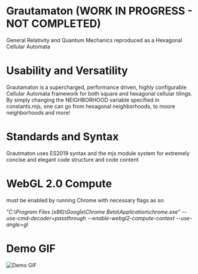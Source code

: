 # Grautamaton (WORK IN PROGRESS - NOT COMPLETED)
General Relativity and Quantum Mechanics reproduced as a Hexagonal Cellular Automata

# Usability and Versatility
Grautamaton is a supercharged, performance driven, highly configurable Cellular Automata framework for both square and hexagonal cellular tilings. By simply changing the NEIGHBORHOOD variable specified in constants.mjs, one can go from hexagonal neighborhoods, to moore neighborhoods and more!

# Standards and Syntax
Grautmaton uses ES2019 syntax and the mjs module system for extremely concise and elegant code structure and code content

# WebGL 2.0 Compute 
must be enabled by running Chrome with necessary flags as so:

*"C:\Program Files (x86)\Google\Chrome Beta\Application\chrome.exe" --use-cmd-decoder=passthrough --enable-webgl2-compute-context --use-angle=gl*

# Demo GIF
![Demo GIF](readme/anim.gif "Demo Gif")
